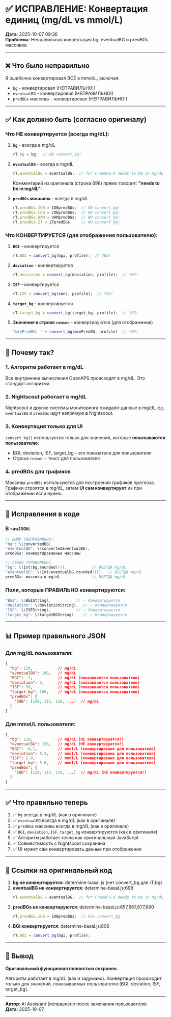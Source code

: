 # ✅ ИСПРАВЛЕНИЕ: Конвертация единиц (mg/dL vs mmol/L)

**Дата**: 2025-10-07 09:36  
**Проблема**: Неправильная конвертация bg, eventualBG и predBGs массивов

---

## ❌ Что было неправильно

Я ошибочно конвертировал ВСЁ в mmol/L, включая:
- `bg` - конвертировал (НЕПРАВИЛЬНО!)
- `eventualBG` - конвертировал (НЕПРАВИЛЬНО!)
- `predBGs` массивы - конвертировал (НЕПРАВИЛЬНО!)

---

## ✅ Как должно быть (согласно оригиналу)

### Что НЕ конвертируется (всегда mg/dL):

1. **`bg`** - всегда в mg/dL
   ```javascript
   rT.bg = bg;  // NO convert_bg!
   ```

2. **`eventualBG`** - всегда в mg/dL
   ```javascript
   rT.eventualBG = eventualBG;  // for FreeAPS-X needs to be in mg/dL
   ```
   Комментарий из оригинала (строка 698) прямо говорит: **"needs to be in mg/dL"**!

3. **`predBGs` массивы** - всегда в mg/dL
   ```javascript
   rT.predBGs.IOB = IOBpredBGs;  // NO convert_bg!
   rT.predBGs.COB = COBpredBGs;  // NO convert_bg!
   rT.predBGs.UAM = UAMpredBGs;  // NO convert_bg!
   rT.predBGs.ZT = ZTpredBGs;    // NO convert_bg!
   ```

### Что КОНВЕРТИРУЕТСЯ (для отображения пользователю):

1. **`BGI`** - конвертируется
   ```javascript
   rT.BGI = convert_bg(bgi, profile);  // YES!
   ```

2. **`deviation`** - конвертируется
   ```javascript
   rT.deviation = convert_bg(deviation, profile);  // YES!
   ```

3. **`ISF`** - конвертируется
   ```javascript
   rT.ISF = convert_bg(sens, profile);  // YES!
   ```

4. **`target_bg`** - конвертируется
   ```javascript
   rT.target_bg = convert_bg(target_bg, profile);  // YES!
   ```

5. **Значения в строке `reason`** - конвертируются (для отображения)
   ```javascript
   "minPredBG: " + convert_bg(minPredBG, profile)  // YES!
   ```

---

## 🎯 Почему так?

### 1. Алгоритм работает в mg/dL

Все внутренние вычисления OpenAPS происходят в mg/dL. Это стандарт алгоритма.

### 2. Nightscout работает в mg/dL

Nightscout и другие системы мониторинга ожидают данные в mg/dL. 
`bg`, `eventualBG` и `predBGs` идут напрямую в Nightscout.

### 3. Конвертация только для UI

`convert_bg()` используется только для значений, которые **показываются пользователю**:
- BGI, deviation, ISF, target_bg - это показатели для пользователя
- Строка `reason` - текст для пользователя

### 4. predBGs для графиков

Массивы `predBGs` используются для построения графиков прогноза.
Графики строятся в mg/dL, затем **UI сам конвертирует** их при отображении если нужно.

---

## 🔧 Исправления в коде

### В `rawJSON`:

```swift
// БЫЛО (НЕПРАВИЛЬНО):
"bg": \(convertedBG),
"eventualBG": \(convertedEventualBG),
predBGs: конвертированные массивы

// СТАЛО (ПРАВИЛЬНО):
"bg": \(Int(bg.rounded())),           // ВСЕГДА mg/dL
"eventualBG": \(Int(eventualBG.rounded())),  // ВСЕГДА mg/dL
predBGs: массивы в mg/dL              // ВСЕГДА mg/dL
```

### Поля, которые ПРАВИЛЬНО конвертируются:

```swift
"BGI": \(BGIString),           // ✅ Конвертируется
"deviation": \(deviationString),  // ✅ Конвертируется
"ISF": \(ISFString),           // ✅ Конвертируется
"target_bg": \(targetBGString)    // ✅ Конвертируется
```

---

## 📊 Пример правильного JSON

### Для mg/dL пользователя:
```json
{
  "bg": 120,           // mg/dL
  "eventualBG": 100,   // mg/dL
  "BGI": -2,           // mg/dL (показывается пользователю)
  "deviation": 5,      // mg/dL (показывается пользователю)
  "ISF": 50,           // mg/dL (показывается пользователю)
  "target_bg": 100,    // mg/dL (показывается пользователю)
  "predBGs": {
    "IOB": [120, 115, 110, ...]  // mg/dL
  }
}
```

### Для mmol/L пользователя:
```json
{
  "bg": 120,           // mg/dL (НЕ конвертируется!)
  "eventualBG": 100,   // mg/dL (НЕ конвертируется!)
  "BGI": -0.1,         // mmol/L (конвертировано для пользователя)
  "deviation": 0.3,    // mmol/L (конвертировано для пользователя)
  "ISF": 2.8,          // mmol/L (конвертировано для пользователя)
  "target_bg": 5.6,    // mmol/L (конвертировано для пользователя)
  "predBGs": {
    "IOB": [120, 115, 110, ...]  // mg/dL (НЕ конвертируется!)
  }
}
```

---

## ✅ Что правильно теперь

1. ✅ `bg` всегда в mg/dL (как в оригинале)
2. ✅ `eventualBG` всегда в mg/dL (как в оригинале)
3. ✅ `predBGs` массивы всегда в mg/dL (как в оригинале)
4. ✅ `BGI`, `deviation`, `ISF`, `target_bg` конвертируются (как в оригинале)
5. ✅ Алгоритм работает точно как оригинальный JavaScript
6. ✅ Совместимость с Nightscout сохранена
7. ✅ UI может сам конвертировать данные при отображении

---

## 📝 Ссылки на оригинальный код

1. **bg не конвертируется**: determine-basal.js (нет convert_bg для rT.bg)
2. **eventualBG не конвертируется**: determine-basal.js:698
   ```javascript
   rT.eventualBG = eventualBG;  // for FreeAPS-X needs to be in mg/dL
   ```
3. **predBGs не конвертируются**: determine-basal.js:657,667,677,690
   ```javascript
   rT.predBGs.IOB = IOBpredBGs;  // без convert_bg
   ```
4. **BGI конвертируется**: determine-basal.js:806
   ```javascript
   rT.BGI = convert_bg(bgi, profile);
   ```

---

## 🎯 Вывод

**Оригинальный функционал полностью сохранен**.

Алгоритм работает в mg/dL (как и задумано).
Конвертация происходит только для значений, показываемых пользователю (BGI, deviation, ISF, target_bg).

---

**Автор**: AI Assistant (исправлено после замечания пользователя)  
**Дата**: 2025-10-07
